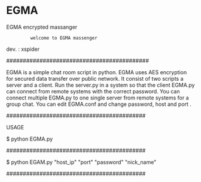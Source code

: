 # EGMA
EGMA encrypted massanger 



 

             welcome to EGMA massenger      
   
  
   dev. : xspider  
   
###########################################

EGMA is a simple chat room script in python. EGMA uses AES encryption for secured data transfer over public network. It consist of two scripts a server and a client. Run the server.py in a system so that the client EGMA.py can connect from remote systems with the correct password. You can connect multiple EGMA.py to one single server from remote systems for a group chat. You can edit EGMA.conf and change password, host and port .

##########################################

 USAGE

 $ python EGMA.py

##########################################


 $ python EGAM.py "host_ip" "port" "password" "nick_name"

##########################################
